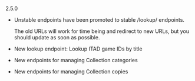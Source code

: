 2.5.0
- Unstable endpoints have been promoted to stable /lookup/ endpoints.
  
  The old URLs will work for time being and redirect to new URLs,
  but you should update as soon as possible.

- New lookup endpoint: Lookup ITAD game IDs by title
- New endpoints for managing Collection categories
- New endpoints for managing Collection copies